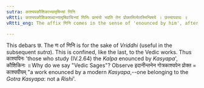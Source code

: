 ```yaml
---
sutra: काश्यपकौशिकाभ्यामृषिभ्यां णिनि
vRtti: काश्यपकौशिकशब्दाभ्यामृषिवाचिभ्यां णिनिः प्रत्ययो भवति तेन प्रोक्तमित्येतस्मिन्विषये । छस्यापवादः ॥
vRtti_eng: The affix णिनि comes in the sense of 'enounced by him', after the words '_Kasyapa_' and '_Kausika_' when denoting Vedic Seers.

---
```

This debars छ. The ण of णिनि is for the sake of _Vriddhi_ (useful in the subsequent _sutra_). This is confined, like the last, to the Vedic works. Thus काश्यपिनः 'those who study (IV.2.64) the _Kalpa_ enounced by _Kasyapa_', कौशिकिनः ॥ Why do we say "Vedic Sages"? Observe इदानीन्तनेन गोत्रकाश्यपेन प्रोक्त = काश्यपीयम् "a work enounced by a modern _Kasyapa_,--one belonging to the _Gotra_ _Kasyapa_: not a _Rishi_'.